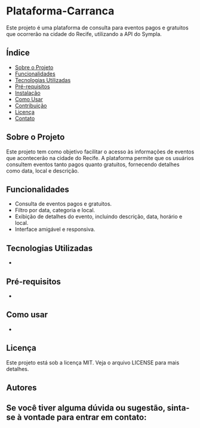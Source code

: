# Plataforma-Carranca

Este projeto é uma plataforma de consulta para eventos pagos e gratuitos que ocorrerão na cidade do Recife, utilizando a API do Sympla.

## Índice

- [Sobre o Projeto](#sobre-o-projeto)
- [Funcionalidades](#funcionalidades)
- [Tecnologias Utilizadas](#tecnologias-utilizadas)
- [Pré-requisitos](#pré-requisitos)
- [Instalação](#instalação)
- [Como Usar](#como-usar)
- [Contribuição](#contribuição)
- [Licença](#licença)
- [Contato](#contato)

## Sobre o Projeto

Este projeto tem como objetivo facilitar o acesso às informações de eventos que acontecerão na cidade do Recife. A plataforma permite que os usuários consultem eventos tanto pagos quanto gratuitos, fornecendo detalhes como data, local e descrição.

## Funcionalidades

- Consulta de eventos pagos e gratuitos.
- Filtro por data, categoria e local.
- Exibição de detalhes do evento, incluindo descrição, data, horário e local.
- Interface amigável e responsiva.

## Tecnologias Utilizadas

- 

## Pré-requisitos

-

## Como usar

-

## Licença
Este projeto está sob a licença MIT. Veja o arquivo LICENSE para mais detalhes.

## Autores
Se você tiver alguma dúvida ou sugestão, sinta-se à vontade para entrar em contato:
- 
